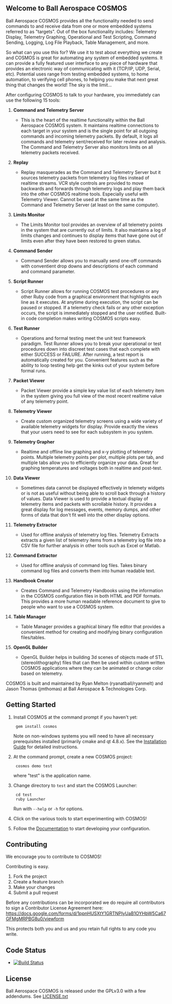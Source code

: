 ## Welcome to Ball Aerospace COSMOS

Ball Aerospace COSMOS provides all the functionality needed to send commands to and receive data from one or more embedded systems referred to as "targets". Out of the box functionality includes: Telemetry Display, Telemetry Graphing, Operational and Test Scripting, Command Sending, Logging, Log File Playback, Table Management, and more.

So what can you use this for?  We use it to test about everything we create and COSMOS is great for automating any system of embedded systems. It can provide a fully featured user interface to any piece of hardware that provides an electronic way of communicating with it (TCP/IP, UDP, Serial, etc).  Potential uses range from testing embedded systems, to home automation, to verifying cell phones, to helping you make that next great thing that changes the world!  The sky is the limit...

After configuring COSMOS to talk to your hardware, you immediately can use the following 15 tools:

1. **Command and Telemetry Server**
    * This is the heart of the realtime functionality within the Ball Aerospace COSMOS system.  It maintains realtime connections to each target in your system and is the single point for all outgoing commands and incoming telemetry packets.  By default, it logs all commands and telemetry sent/received for later review and analysis.  The Command and Telemetry Server also monitors limits on all telemetry packets received.

1. **Replay**
    * Replay masquerades as the Command and Telemetry Server but it sources telemetry packets from telemetry log files instead of realtime streams. VCR style controls are provided to move backwards and forwards through telemetry logs and play them back into the other COSMOS realtime tools.  Especially useful with Telemetry Viewer.  Cannot be used at the same time as the Command and Telemetry Server (at least on the same computer).

1. **Limits Monitor**
    * The Limits Monitor tool provides an overview of all telemetry points in the system that are currently out of limits.  It also maintains a log of limits changes and continues to display items that have gone out of limits even after they have been restored to green status.

1. **Command Sender**
    * Command Sender allows you to manually send one-off commands with conventient drop downs and descriptions of each command and command parameter.

1. **Script Runner**
    * Script Runner allows for running COSMOS test procedures or any other Ruby code from a graphical environment that highlights each line as it executes. At anytime during execution, the script can be paused or stopped. If a telemetry check fails or any other exception occurs, the script is immediately stopped and the user notified. Built-in code completion makes writing COSMOS scripts easy.

1. **Test Runner**
    * Operations and formal testing meet the unit test framework paradigm.   Test Runner allows you to break your operational or test procedures down into discreet test cases that each complete with either SUCCESS or FAILURE.  After running, a test report is automatically created for you.  Convenient features such as the ability to loop testing help get the kinks out of your system before formal runs.

1. **Packet Viewer**
    * Packet Viewer provide a simple key value list of each telemetry item in the system giving you full view of the most recent realtime value of any telemetry point.

1. **Telemetry Viewer**
    * Create custom organized telemetry screens using a wide variety of available telemetry widgets for display.  Provide exactly the views that your users need to see for each subsystem in you system.

1. **Telemetry Grapher**
    * Realtime and offline line graphing and x-y plotting of telemetry points.  Multiple telemetry points per plot, multiple plots per tab, and multiple tabs allow you to efficiently organize your data.  Great for graphing temperatures and voltages both in realtime and post-test.

1. **Data Viewer**
    * Sometimes data cannot be displayed effectively in telemety widgets or is not as useful without being able to scroll back through a history of values.  Data Viewer is used to provide a textual display of telemetry items and packets with scrollable history.  It provides a great display for log messages, events, memory dumps, and other forms of data that don't fit well into the other display options.

1. **Telemetry Extractor**
    * Used for offline analysis of telemetry log files.  Telemetry Extracts extracts a given list of telemetry items from a telemetry log file into a CSV file for further analysis in other tools such as Excel or Matlab.

1. **Command Extractor**
    * Used for offline analysis of command log files.  Takes binary command log files and converts them into human readable text.

1. **Handbook Creator**
    * Creates Command and Telemetry Handbooks using the information in the COSMOS configuration files in both HTML and PDF formats.  This provides a more human readable reference document to give to people who want to use a COSMOS system.

1. **Table Manager**
    * Table Manager provides a graphical binary file editor that provides a convenient method for creating and modifying binary configuration files/tables.

1. **OpenGL Builder**
    * OpenGL Builder helps in building 3d scenes of objects made of STL (stereolithography) files that can then be used within custom written COSMOS applications where they can be animated or change color based on telemetry.

COSMOS is built and maintained by Ryan Melton (ryanatball/ryanmelt) and Jason Thomas (jmthomas) at Ball Aerospace & Technologies Corp.

## Getting Started

1. Install COSMOS at the command prompt if you haven't yet:

        gem install cosmos

   Note on non-windows systems you will need to have all necessary prerequisites installed (primarily cmake and qt 4.8.x). See the [Installation Guide](https://github.com/BallAerospace/COSMOS/wiki/Installation-Guide) for detailed instructions.

2. At the command prompt, create a new COSMOS project:

        cosmos demo test

   where "test" is the application name.

3. Change directory to `test` and start the COSMOS Launcher:

        cd test
        ruby Launcher

   Run with `--help` or `-h` for options.

4. Click on the various tools to start experimenting with COSMOS!

5. Follow the [Documentation](https://github.com/BallAerospace/COSMOS/wiki) to start developing your configuration.

## Contributing

We encourage you to contribute to COSMOS!

Contributing is easy.

1. Fork the project
2. Create a feature branch
3. Make your changes
4. Submit a pull request

Before any contributions can be incorporated we do require all contributors to sign a Contributor License Agreement here:
https://docs.google.com/forms/d/1ppnHUSXtY1GRTNPIyUaB1OYHbW5Ca67GFMgMRPBG8u0/viewform

This protects both you and us and you retain full rights to any code you write.

## Code Status

* [![Build Status](https://travis-ci.org/BallAerospace/COSMOS.svg?branch=master)](https://travis-ci.org/BallAerospace/COSMOS)

## License

Ball Aerospace COSMOS is released under the GPLv3.0 with a few addendums.   See [LICENSE.txt](LICENSE.txt)

